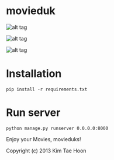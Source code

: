 movieduk
========

![alt tag](http://3.bp.blogspot.com/-HPuWEuWE8sI/Upd3dMZRU8I/AAAAAAAAB54/0MQGPHMEg7Q/s640/movieduk.png)

![alt tag](http://3.bp.blogspot.com/-pnKiWzn2hJ0/UsvHJcYbRgI/AAAAAAAACKE/2BYKjFLM7xE/s1600/movie2.png)

![alt tag](http://3.bp.blogspot.com/-t7bieVkf3GM/UsvEeRDc-WI/AAAAAAAACJ4/LZNAOexShWg/s1600/movie.png)

Installation
============

    pip install -r requirements.txt


Run server
==========

    python manage.py runserver 0.0.0.0:8000


Enjoy your Movies, movieduks!

Copyright (c) 2013 Kim Tae Hoon
